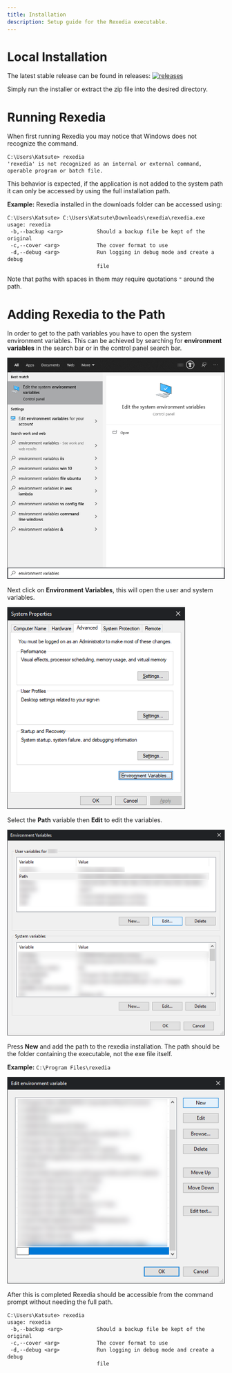 ```yaml
---
title: Installation
description: Setup guide for the Rexedia executable.
---
```


# Local Installation

The latest stable release can be found in releases:
[![releases](https://img.shields.io/github/v/release/Ktt-Development/rexedia)](https://github.com/Ktt-Development/rexedia/releases)

Simply run the installer or extract the zip file into the desired directory.

# Running Rexedia

When first running Rexedia you may notice that Windows does not recognize the command.

```
C:\Users\Katsute> rexedia
'rexedia' is not recognized as an internal or external command,
operable program or batch file.
```

This behavior is expected, if the application is not added to the system path it can only be accessed by using the full installation path.

**Example:** Rexedia installed in the downloads folder can be accessed using:
```
C:\Users\Katsute> C:\Users\Katsute\Downloads\rexedia\rexedia.exe
usage: rexedia
 -b,--backup <arg>           Should a backup file be kept of the original
 -c,--cover <arg>            The cover format to use
 -d,--debug <arg>            Run logging in debug mode and create a debug
                             file
```

Note that paths with spaces in them may require quotations `"` around the path.

# Adding Rexedia to the Path

In order to get to the path variables you have to open the system environment variables. This can be achieved by searching for **environment variables** in the search bar or in the control panel search bar.

![search 'environment variables'](/dependencies/katsute/assets/screenshots/rexedia_setup_1.png)

Next click on **Environment Variables**, this will open the user and system variables.

![click 'Environment Variables'](/dependencies/katsute/assets/screenshots/rexedia_setup_2.png)

Select the **Path** variable then **Edit** to edit the variables.

![select path & click 'Edit...'](/dependencies/katsute/assets/screenshots/rexedia_setup_3.png)

Press **New** and add the path to the rexedia installation. The path should be the folder containing the executable, not the exe file itself.

**Example:** `C:\Program Files\rexedia`

![add new with rexedia path](/dependencies/katsute/assets/screenshots/rexedia_setup_4.png)

After this is completed Rexedia should be accessible from the command prompt without needing the full path.

```
C:\Users\Katsute> rexedia
usage: rexedia
 -b,--backup <arg>           Should a backup file be kept of the original
 -c,--cover <arg>            The cover format to use
 -d,--debug <arg>            Run logging in debug mode and create a debug
                             file
```